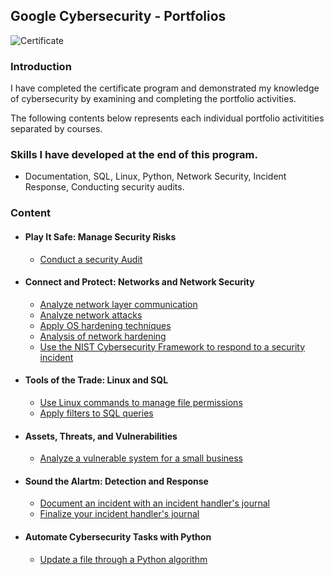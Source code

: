 ## Google Cybersecurity - Portfolios

<img src="https://s3.amazonaws.com/coursera_assets/meta_images/generated/CERTIFICATE_LANDING_PAGE/CERTIFICATE_LANDING_PAGE~2LH1INNISPX8/CERTIFICATE_LANDING_PAGE~2LH1INNISPX8.jpeg" alt="Certificate">

### Introduction

I have completed the certificate program and demonstrated my knowledge of cybersecurity by examining and completing the portfolio activities. 

The following contents below represents each individual portfolio activitities separated by courses. 

### Skills I have developed at the end of this program. 
- Documentation, SQL, Linux, Python, Network Security, Incident Response, Conducting security audits. 

### Content
- #### Play It Safe: Manage Security Risks
  -  [Conduct a security Audit](https://github.com/kevin-tran-tech/Google-Cybersecurity/tree/main/Conduct%20a%20security%20audit)
- #### Connect and Protect: Networks and Network Security
  - [Analyze network layer communication](https://github.com/kevin-tran-tech/Google-Cybersecurity/tree/main/Analyze%20network%20layer%20communication)
  - [Analyze network attacks](https://github.com/kevin-tran-tech/Google-Cybersecurity/tree/main/Analyze%20network%20attacks)
  - [Apply OS hardening techniques](https://github.com/kevin-tran-tech/Google-Cybersecurity/tree/main/Apply%20OS%20hardening%20techniques)
  - [Analysis of network hardening](https://github.com/kevin-tran-tech/Google-Cybersecurity/tree/main/Analysis%20of%20network%20hardening)
  - [Use the NIST Cybersecurity Framework to respond to a security incident](https://github.com/kevin-tran-tech/Google-Cybersecurity/tree/main/Use%20the%20NIST%20Cybersecurity%20Framework%20to%20respond%20to%20a%20security%20incident)
- #### Tools of the Trade: Linux and SQL
  - [Use Linux commands to manage file permissions](https://github.com/kevin-tran-tech/Google-Cybersecurity/tree/main/Use%20Linux%20commands%20to%20manage%20file%20permissions)
  - [Apply filters to SQL queries](https://github.com/kevin-tran-tech/Google-Cybersecurity/tree/main/Apply%20filters%20to%20SQL%20queries)
- #### Assets, Threats, and Vulnerabilities
  - [Analyze a vulnerable system for a small business](https://github.com/kevin-tran-tech/Google-Cybersecurity/tree/main/Analyze%20a%20vulnerable%20system%20for%20a%20small%20business)
- #### Sound the Alartm: Detection and Response
  - [Document an incident with an incident handler's journal](https://github.com/kevin-tran-tech/Google-Cybersecurity/tree/main/Document%20an%20incident%20with%20an%20incident%20handler's%20journal)
  - [Finalize your incident handler's journal](https://github.com/kevin-tran-tech/Google-Cybersecurity/tree/main/Finalize%20your%20incident%20handler's%20journal)
- #### Automate Cybersecurity Tasks with Python
  - [Update a file through a Python algorithm](https://github.com/kevin-tran-tech/Google-Cybersecurity/tree/main/Update%20a%20file%20through%20a%20Python%20algorithm)


